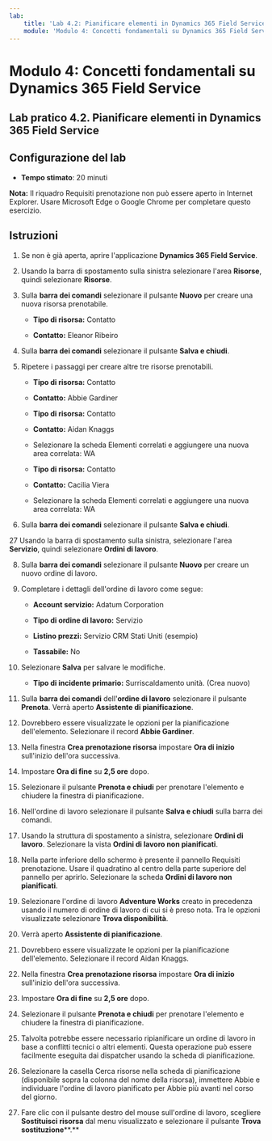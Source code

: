 ```yaml
---
lab:
    title: 'Lab 4.2: Pianificare elementi in Dynamics 365 Field Service'
    module: 'Modulo 4: Concetti fondamentali su Dynamics 365 Field Service'
---
```


Modulo 4: Concetti fondamentali su Dynamics 365 Field Service
========================

## Lab pratico 4.2. Pianificare elementi in Dynamics 365 Field Service

## Configurazione del lab

  - **Tempo stimato**: 20 minuti

  **Nota:** Il riquadro Requisiti prenotazione non può essere aperto in Internet Explorer. Usare Microsoft Edge o Google Chrome per completare questo esercizio.
  
## Istruzioni

1. Se non è già aperta, aprire l'applicazione **Dynamics 365 Field Service**. 

2. Usando la barra di spostamento sulla sinistra selezionare l'area **Risorse**, quindi selezionare **Risorse**.

3. Sulla **barra dei comandi** selezionare il pulsante **Nuovo** per creare una nuova risorsa prenotabile.

	- **Tipo di risorsa:** Contatto

	- **Contatto:** Eleanor Ribeiro

4. Sulla **barra dei comandi** selezionare il pulsante **Salva e chiudi**.

5. Ripetere i passaggi per creare altre tre risorse prenotabili.

	- **Tipo di risorsa:** Contatto

	- **Contatto:** Abbie Gardiner


	- **Tipo di risorsa:** Contatto

	- **Contatto:** Aidan Knaggs
	
	- Selezionare la scheda Elementi correlati e aggiungere una nuova area correlata: WA


	- **Tipo di risorsa:** Contatto

	- **Contatto:** Cacilia Viera
	
	- Selezionare la scheda Elementi correlati e aggiungere una nuova area correlata: WA


6. Sulla **barra dei comandi** selezionare il pulsante **Salva e chiudi**.

27 Usando la barra di spostamento sulla sinistra, selezionare l'area **Servizio**, quindi selezionare **Ordini di lavoro**.

8. Sulla **barra dei comandi** selezionare il pulsante **Nuovo** per creare un nuovo ordine di lavoro.

9. Completare i dettagli dell'ordine di lavoro come segue:

	- **Account servizio:** Adatum Corporation

	- **Tipo di ordine di lavoro:** Servizio

	- **Listino prezzi:** Servizio CRM Stati Uniti (esempio)

	- **Tassabile:** No

10. Selezionare **Salva** per salvare le modifiche.

	- **Tipo di incidente primario:** Surriscaldamento unità. (Crea nuovo)

11. Sulla **barra dei comandi** dell'**ordine di lavoro** selezionare il pulsante **Prenota**. Verrà aperto **Assistente di pianificazione**. 

12. Dovrebbero essere visualizzate le opzioni per la pianificazione dell'elemento. Selezionare il record **Abbie Gardiner**.

13. Nella finestra **Crea prenotazione risorsa** impostare **Ora di inizio** sull'inizio dell'ora successiva.

14. Impostare **Ora di fine** su **2,5 ore** dopo. 

15. Selezionare il pulsante **Prenota e chiudi** per prenotare l'elemento e chiudere la finestra di pianificazione. 

16. Nell'ordine di lavoro selezionare il pulsante **Salva e chiudi** sulla barra dei comandi. 

17. Usando la struttura di spostamento a sinistra, selezionare **Ordini di lavoro**. Selezionare la vista **Ordini di lavoro non pianificati**.

18. Nella parte inferiore dello schermo è presente il pannello Requisiti prenotazione. Usare il quadratino al centro della parte superiore del pannello per aprirlo. Selezionare la scheda **Ordini di lavoro non pianificati**.

19. Selezionare l'ordine di lavoro **Adventure Works** creato in precedenza usando il numero di ordine di lavoro di cui si è preso nota. Tra le opzioni visualizzate selezionare **Trova disponibilità**. 

20. Verrà aperto **Assistente di pianificazione**. 

21. Dovrebbero essere visualizzate le opzioni per la pianificazione dell'elemento. Selezionare il record Aidan Knaggs.

22. Nella finestra **Crea prenotazione risorsa** impostare **Ora di inizio** sull'inizio dell'ora successiva.

23. Impostare **Ora di fine** su **2,5 ore** dopo. 

24. Selezionare il pulsante **Prenota e chiudi** per prenotare l'elemento e chiudere la finestra di pianificazione. 

25. Talvolta potrebbe essere necessario ripianificare un ordine di lavoro in base a conflitti tecnici o altri elementi. Questa operazione può essere facilmente eseguita dai dispatcher usando la scheda di pianificazione. 

26. Selezionare la casella Cerca risorse nella scheda di pianificazione (disponibile sopra la colonna del nome della risorsa), immettere Abbie e individuare l'ordine di lavoro pianificato per Abbie più avanti nel corso del giorno. 

27. Fare clic con il pulsante destro del mouse sull'ordine di lavoro, scegliere **Sostituisci risorsa** dal menu visualizzato e selezionare il pulsante **Trova sostituzione****.**

